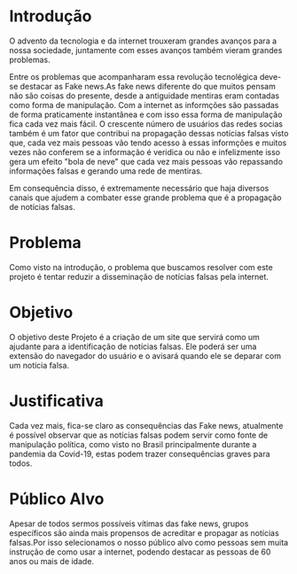 # Introdução 
O advento da tecnologia e da internet trouxeram grandes avanços para a nossa sociedade, juntamente com esses avanços também vieram grandes problemas.

Entre os problemas que acompanharam essa revolução tecnolégica deve-se destacar as Fake news.As fake news diferente do que muitos pensam não são coisas do presente, desde a antiguidade mentiras eram contadas como forma de manipulação. Com a internet as informções são passadas de forma praticamente instantânea e com isso essa forma de manipulação fica cada vez mais fácil. O crescente número de usuários das redes socias também é um fator que contribui na propagação dessas notícias falsas visto que, cada vez mais pessoas vão tendo acesso à essas informções e muitos vezes não conferem se a informação é veridica ou não e infelizmente isso gera um efeito "bola de neve" que cada vez mais pessoas vão repassando informações falsas e gerando uma rede de mentiras.

Em consequência disso, é extremamente necessário que haja diversos canais que ajudem a combater esse grande problema que é a propagação de notícias falsas. 

# Problema 
Como visto na introdução, o problema que buscamos resolver com este projeto é tentar reduzir a disseminação de notícias falsas pela internet.

# Objetivo
O objetivo deste Projeto é a criação de um site que servirá como um ajudante para a identificação de notícias falsas. Ele poderá ser uma extensão do navegador do usuário e o avisará quando ele se deparar com um notícia falsa. 

# Justificativa 
Cada vez mais, fica-se claro as consequências das Fake news, atualmente é possível observar que as notícias falsas podem servir como fonte de manipulação política, como visto no Brasil principalmente durante a pandemia da Covid-19, estas podem trazer consequências graves para todos.

# Público Alvo
Apesar de todos sermos possíveis vítimas das fake news, grupos específicos são ainda mais propensos de acreditar e propagar as notícias falsas.Por isso selecionamos o nosso público alvo como pessoas sem muita instrução de como usar a internet, podendo destacar as pessoas de 60 anos ou mais de idade.
